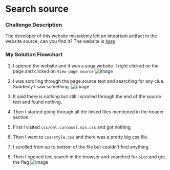 # Search source

### Challenge Description
The developer of this website mistakenly left an important artifact in the website source, can you find it?
The website is [here](http://saturn.picoctf.net:65086/)

### My Solution Flowchart
1. I opened the website and it was a yoga website. I right clicked on the page and clicked on `View page source`
   ![image](https://github.com/sr-tamim/picoCTF-practice/assets/86656406/cc1a9ffb-294e-48b3-a109-39a573ac22c6)

2. I was scrolling through the page source text and searching for any clue. Suddenly I saw something.
   ![image](https://github.com/sr-tamim/picoCTF-practice/assets/86656406/96e802ec-3137-440a-b0b6-6ba56ea47fda)

3. It said there is nothing but still I scrolled through the end of the source text and found nothing.
4. Then I started going through all the linked files mentioned in the header section.
5. First I visited `css/owl.carousel.min.css` and got nothing
6. Then I went to `css/style.css` and there was a pretty big css file.
7. I scrolled from up to bottom of the file but couldn't find anything.
8. Then I opened text search in the browser and searched for `pico` and got the flag
   ![image](https://github.com/sr-tamim/picoCTF-practice/assets/86656406/b01f73b8-90ba-49dd-912c-b37152b5911d)
